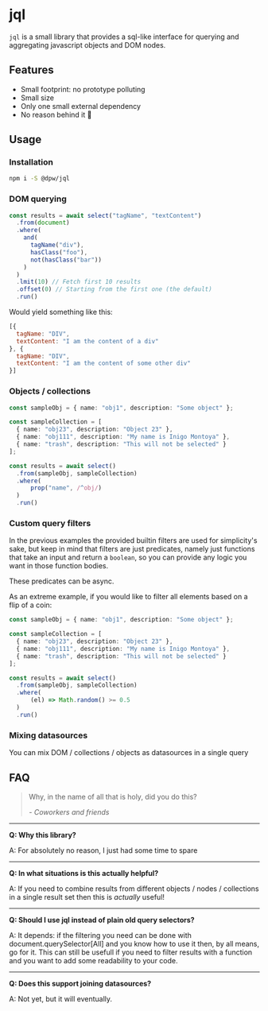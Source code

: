 # jql

`jql` is a small library that provides a sql-like interface for querying and aggregating javascript objects and DOM nodes.

## Features

- Small footprint: no prototype polluting
- Small size
- Only one small external dependency
- No reason behind it 🤷

## Usage

### Installation

```sh
npm i -S @dpw/jql
```

### DOM querying

```typescript
const results = await select("tagName", "textContent")
  .from(document)
  .where(
    and(
      tagName("div"),
      hasClass("foo"),
      not(hasClass("bar"))
    )
  )
  .lmit(10) // Fetch first 10 results
  .offset(0) // Starting from the first one (the default)
  .run()
```

Would yield something like this:

```javascript
[{
  tagName: "DIV",
  textContent: "I am the content of a div"
}, {
  tagName: "DIV",
  textContent: "I am the content of some other div"
}]
```

### Objects / collections

```typescript
const sampleObj = { name: "obj1", description: "Some object" };

const sampleCollection = [
  { name: "obj23", description: "Object 23" },
  { name: "obj111", description: "My name is Inigo Montoya" },
  { name: "trash", description: "This will not be selected" }
];

const results = await select()
  .from(sampleObj, sampleCollection)
  .where(
      prop("name", /^obj/)
  )
  .run()
```

### Custom query filters

In the previous examples the provided builtin filters are used for simplicity's sake, but keep in mind that filters are just predicates, namely just functions that take an input and return a `boolean`, so you can provide any logic you want in those function bodies.

These predicates can be async.

As an extreme example, if you would like to filter all elements based on a flip of a coin:

```typescript
const sampleObj = { name: "obj1", description: "Some object" };

const sampleCollection = [
  { name: "obj23", description: "Object 23" },
  { name: "obj111", description: "My name is Inigo Montoya" },
  { name: "trash", description: "This will not be selected" }
];

const results = await select()
  .from(sampleObj, sampleCollection)
  .where(
      (el) => Math.random() >= 0.5
  )
  .run()
```

### Mixing datasources

You can mix DOM / collections / objects as datasources in a single query

## FAQ

> Why, in the name of all that is holy, did you do this?
>
> *- Coworkers and friends*

---

**Q: Why this library?**

A: For absolutely no reason, I just had some time to spare

---

**Q: In what situations is this actually helpful?**

A: If you need to combine results from different objects / nodes / collections in a single result set then this is *actually* useful!

---

**Q: Should I use jql instead of plain old query selectors?**

A: It depends: if the filtering you need can be done with document.querySelector[All] and you know how to use it then, by all means, go for it. This can still be usefull if you need to filter results with a function and you want to add some readability to your code.

---

**Q: Does this support joining datasources?**

A: Not yet, but it will eventually.
